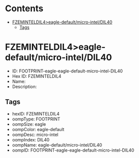 



Contents
========

* [FZEMINTELDIL4>eagle-default/micro-intel/DIL40](#fzeminteldil4eagle-defaultmicro-inteldil40)
	* [Tags](#tags)

# FZEMINTELDIL4>eagle-default/micro-intel/DIL40

- ID: FOOTPRINT-eagle-eagle-default-micro-intel-DIL40
- Hex ID: FZEMINTELDIL4
- Name: 
- Description: 

## Tags

- hexID: FZEMINTELDIL4
- oompType: FOOTPRINT
- oompSize: eagle
- oompColor: eagle-default
- oompDesc: micro-intel
- oompIndex: DIL40
- oompName: eagle-default/micro-intel/DIL40
- oompID: FOOTPRINT-eagle-eagle-default-micro-intel-DIL40
